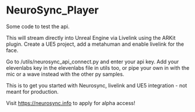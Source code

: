 # NeuroSync_Player
Some code to test the api.

This will stream directly into Unreal Engine via Livelink using the ARKit plugin. Create a UE5 project, add a metahuman and enable livelink for the face.

Go to /utils/neurosync_api_connect.py and enter your api key.
Add your elevenlabs key in the elevenlabs file in utils too, or pipe your own in with the mic or a wave instead with the other py samples.

This is to get you started with Neurosync, livelink and UE5 integration - not meant for production.

Visit https://neurosync.info to apply for alpha access!
